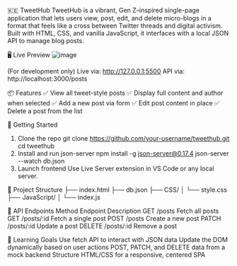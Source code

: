 🇰🇪 TweetHub
TweetHub is a vibrant, Gen Z–inspired single-page application that lets users view, post, edit, and delete micro-blogs in a format that feels like a cross between Twitter threads and digital activism. Built with HTML, CSS, and vanilla JavaScript, it interfaces with a local JSON API to manage blog posts.

🖥️ Live Preview
![image](https://github.com/user-attachments/assets/afee1ef8-89ec-4e82-bff3-0c761442b333)

(For development only)
Live via: http://127.0.0.1:5500
API via: http://localhost:3000/posts

📦 Features
✅ View all tweet-style posts
✅ Display full content and author when selected
✅ Add a new post via form
✅ Edit post content in place
✅ Delete a post from the list

🚀 Getting Started
 1. Clone the repo
    git clone https://github.com/your-username/tweethub.git
    cd tweethub
 2. Install and run json-server
    npm install -g json-server@0.17.4
    json-server --watch db.json
 3. Launch frontend
    Use Live Server extension in VS Code or any local server.


📁 Project Structure
├── index.html
├── db.json
├── CSS/
│   └── style.css
├── JavaScript/
│   └── index.js

🧪 API Endpoints
Method	Endpoint	Description
GET	/posts	Fetch all posts
GET	/posts/:id	Fetch a single post
POST	/posts	Create a new post
PATCH	/posts/:id	Update a post
DELETE	/posts/:id	Remove a post


🧠 Learning Goals
Use fetch API to interact with JSON data
Update the DOM dynamically based on user actions
POST, PATCH, and DELETE data from a mock backend
Structure HTML/CSS for a responsive, centered SPA
